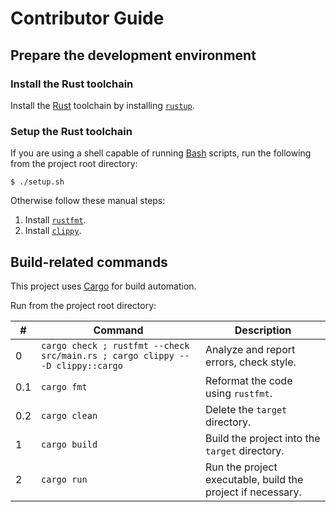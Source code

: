 # Contributor Guide

## Prepare the development environment

### Install the Rust toolchain

Install the [Rust](https://www.rust-lang.org/) toolchain
by installing [`rustup`](https://www.rust-lang.org/tools/install).

### Setup the Rust toolchain

If you are using a shell capable of running
[Bash](https://www.gnu.org/software/bash/) scripts,
run the following from the project root directory:
```shell
$ ./setup.sh
```
Otherwise follow these manual steps:

1. Install [`rustfmt`](https://github.com/rust-lang/rustfmt).
2. Install [`clippy`](https://github.com/rust-lang/rust-clippy).

## Build-related commands

This project uses [Cargo](https://doc.rust-lang.org/cargo/index.html) for build automation.

Run from the project root directory:

&#x23; | Command | Description
--- | --- | ---
0 | `cargo check ; rustfmt --check src/main.rs ; cargo clippy -- -D clippy::cargo` | Analyze and report errors, check style.
0.1 | `cargo fmt` | Reformat the code using `rustfmt`.
0.2 | `cargo clean` | Delete the `target` directory.
1 | `cargo build` | Build the project into the `target` directory.
2 | `cargo run` | Run the project executable, build the project if necessary.
